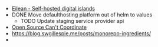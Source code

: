 - [Eilean - Self-hosted digital islands](https://ryan.freumh.org/eilean.html)
- DONE Move defaulthosting platform out of helm to values
	- TODO Update staging service provider api
- [Open Source Can't Coordinate](https://matklad.github.io/2025/05/20/open-source-cant-coordinate.html)
- https://blog.swgillespie.me/posts/monorepo-ingredients/
-